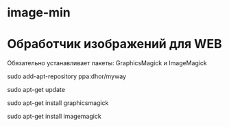 # image-min

<h1>Обработчик изображений для WEB</h1>
<p>Обязательно устанавливает пакеты: GraphicsMagick и ImageMagick</p>
<p>sudo add-apt-repository ppa:dhor/myway</p>
<p>sudo apt-get update</p>
<p>sudo apt-get install graphicsmagick</p>
<p>sudo apt-get install imagemagick</p>